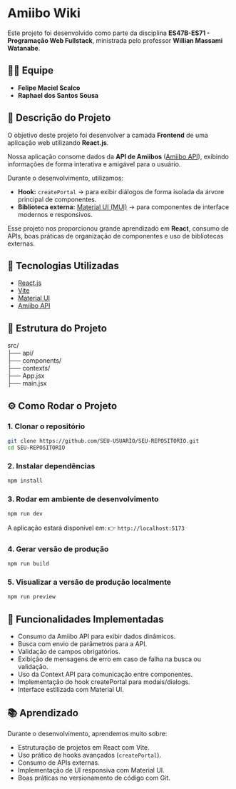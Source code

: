 # Amiibo Wiki  

Este projeto foi desenvolvido como parte da disciplina **ES47B-ES71 - Programação Web Fullstack**, ministrada pelo professor **Willian Massami Watanabe**.  

## 👨‍💻 Equipe  
- **Felipe Maciel Scalco**  
- **Raphael dos Santos Sousa**  

## 📖 Descrição do Projeto  
O objetivo deste projeto foi desenvolver a camada **Frontend** de uma aplicação web utilizando **React.js**.  

Nossa aplicação consome dados da **API de Amiibos** ([Amiibo API](https://www.amiiboapi.com/)), exibindo informações de forma interativa e amigável para o usuário.  

Durante o desenvolvimento, utilizamos:  
- **Hook:** `createPortal` → para exibir diálogos de forma isolada da árvore principal de componentes.  
- **Biblioteca externa:** [Material UI (MUI)](https://mui.com/) → para componentes de interface modernos e responsivos.  

Esse projeto nos proporcionou grande aprendizado em **React**, consumo de APIs, boas práticas de organização de componentes e uso de bibliotecas externas.  


## 🚀 Tecnologias Utilizadas  
- [React.js](https://react.dev/)  
- [Vite](https://vitejs.dev/)  
- [Material UI](https://mui.com/)  
- [Amiibo API](https://www.amiiboapi.com/)  


## 📂 Estrutura do Projeto  

src/  
├── api/  
├── components/  
├── contexts/    
├── App.jsx      
├── main.jsx   


## ⚙️ Como Rodar o Projeto  

### 1. Clonar o repositório  
```bash
git clone https://github.com/SEU-USUARIO/SEU-REPOSITORIO.git
cd SEU-REPOSITORIO
````

### 2. Instalar dependências

```bash
npm install
```

### 3. Rodar em ambiente de desenvolvimento

```bash
npm run dev
```

A aplicação estará disponível em:
👉 `http://localhost:5173`

### 4. Gerar versão de produção

```bash
npm run build
```

### 5. Visualizar a versão de produção localmente

```bash
npm run preview
```


## 📝 Funcionalidades Implementadas

* Consumo da Amiibo API para exibir dados dinâmicos.
* Busca com envio de parâmetros para a API.
* Validação de campos obrigatórios.
* Exibição de mensagens de erro em caso de falha na busca ou validação.
* Uso da Context API para comunicação entre componentes.
* Implementação do hook createPortal para modais/dialogs.
* Interface estilizada com Material UI.


## 📚 Aprendizado

Durante o desenvolvimento, aprendemos muito sobre:

* Estruturação de projetos em React com Vite.
* Uso prático de hooks avançados (`createPortal`).
* Consumo de APIs externas.
* Implementação de UI responsiva com Material UI.
* Boas práticas no versionamento de código com Git.
